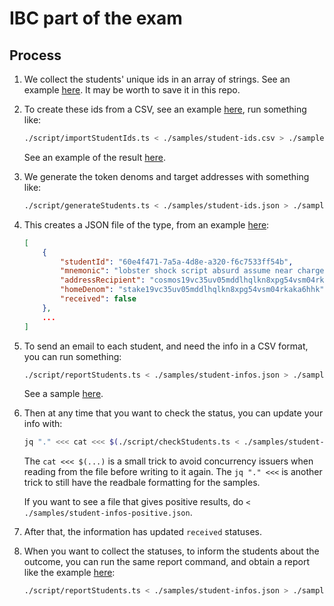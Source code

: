 # IBC part of the exam

## Process

1. We collect the students' unique ids in an array of strings. See an example [here](./samples/student-ids.json). It may be worth to save it in this repo.

2. To create these ids from a CSV, see an example [here](./samples/student-ids.csv), run something like:

    ```sh
    ./script/importStudentIds.ts < ./samples/student-ids.csv > ./samples/student-ids.json
    ```

    See an example of the result [here](./samples/student-ids.json).

3. We generate the token denoms and target addresses with something like:

    ```sh
    ./script/generateStudents.ts < ./samples/student-ids.json > ./samples/student-infos.json
    ```

4. This creates a JSON file of the type, from an example [here](./samples/student-infos.json):

    ```json
    [
        {
            "studentId": "60e4f471-7a5a-4d8e-a320-f6c7533ff54b",
            "mnemonic": "lobster shock script absurd assume near charge law unfair lift just also drill damp music accuse salad rather include relief drive special child coin",
            "addressRecipient": "cosmos19vc35uv05mddlhqlkn8xpg54vsm04rkaka6hhk",
            "homeDenom": "stake19vc35uv05mddlhqlkn8xpg54vsm04rkaka6hhk",
            "received": false
        },
        ...
    ]
    ```

5. To send an email to each student, and need the info in a CSV format, you can run something:

    ```sh
    ./script/reportStudents.ts < ./samples/student-infos.json > ./samples/student-infos.csv
    ```

    See a sample [here](./samples/student-infos.csv).

6. Then at any time that you want to check the status, you can update your info with:

    ```sh
    jq "." <<< cat <<< $(./script/checkStudents.ts < ./samples/student-infos.json) > ./samples/student-infos.json
    ```

    The `cat <<< $(...)` is a small trick to avoid concurrency issuers when reading from the file before writing to it again. The `jq "." <<<` is another trick to still have the readbale formatting for the samples.

    If you want to see a file that gives positive results, do `< ./samples/student-infos-positive.json`.

7. After that, the information has updated `received` statuses.

8. When you want to collect the statuses, to inform the students about the outcome, you can run the same report command, and obtain a report like the example [here](./samples/student-infos.csv):

    ```sh
    ./script/reportStudents.ts < ./samples/student-infos.json > ./samples/student-infos.csv
    ```
